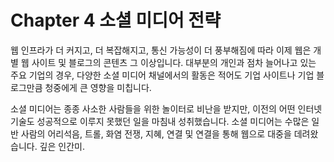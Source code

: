 # Chapter 4 소셜 미디어 전략

웹 인프라가 더 커지고, 더 복잡해지고, 통신 가능성이 더 풍부해짐에 따라 이제 웹은 개별 웹 사이트 및 블로그의 콘텐츠 그 이상입니다. 대부분의 개인과 점차 늘어나고 있는 주요 기업의 경우, 다양한 소셜 미디어 채널에서의 활동은 적어도 기업 사이트나 기업 블로그만큼 청중에게 큰 영향을 미칩니다.

소셜 미디어는 종종 사소한 사람들을 위한 놀이터로 비난을 받지만, 이전의 어떤 인터넷 기술도 성공적으로 이루지 못했던 일을 마침내 성취했습니다. 소셜 미디어는 수많은 일반 사람의 어리석음, 트롤, 화염 전쟁, 지혜, 연결 및 연결을 통해 웹으로 대중을 데려왔습니다. 깊은 인간미.
